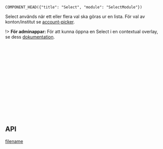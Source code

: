 `COMPONENT_HEAD({"title": "Select", "module": "SelectModule"})`



Select används när ett eller flera val ska göras ur en lista. För val av konton/institut se [account-picker](account-picker).

!> **För adminappar:** För att kunna öppna en Select i en contextual overlay, se dess [dokumentation](./contextual-overlay.md).

<div class="component-example-container" style="height: 230px" data-example-path="/mint/component-library/#/select"></div>
<div class="component-example-container" data-height="phone" data-width="phone" data-example-path="_example-displayer/#/example/select/multiple"></div>

## API
<div class="component-library-api" data-components="select, select-option"></div>



[filename](includes/_componentFooter.md ':include')
